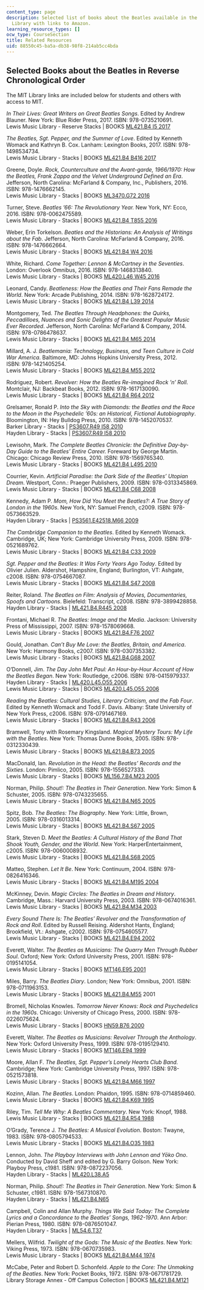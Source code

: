 ```yaml
---
content_type: page
description: Selected list of books about the Beatles available in the Lewis Music
  Library with links to Amazon.
learning_resource_types: []
ocw_type: CourseSection
title: Related Resources
uid: 88550c45-ba5a-db38-98f8-214ab5cc4bda
---
```


Selected Books about the Beatles in Reverse Chronological Order
---------------------------------------------------------------

The MIT Library links are included below for students and others with access to MIT.

_In Their Lives: Great Writers on Great Beatles Songs_. Edited by Andrew Blauner. New York: Blue Rider Press, 2017. ISBN: 978-0735210691.  
Lewis Music Library - Reserve Stacks | BOOKS [ML421.B4 I5 2017](http://library.mit.edu/item/002547937)

_The Beatles, Sgt. Pepper, and the Summer of Love_. Edited by Kenneth Womack and Kathryn B. Cox. Lanham: Lexington Books, 2017. ISBN: 978-1498534734.  
Lewis Music Library - Stacks | BOOKS [ML421.B4 B416 2017](http://library.mit.edu/item/002564396)

Greene, Doyle. _Rock, Counterculture and the Avant-garde, 1966/1970: How the Beatles, Frank Zappa and the Velvet Underground Defined an Era_. Jefferson, North Carolina: McFarland & Company, Inc., Publishers, 2016. ISBN: 978-1476662145.  
Lewis Music Library - Stacks | BOOKS [ML3470.G72 2016](http://library.mit.edu/item/002395263)

Turner, Steve. _Beatles ’66: The Revolutionary Year._ New York, NY: Ecco, 2016. ISBN: 978-0062475589.  
Lewis Music Library - Stacks | BOOKS [ML421.B4 T855 2016](http://library.mit.edu/item/002507473)

Weber, Erin Torkelson. _Beatles and the Historians: An Analysis of Writings about the Fab_. Jefferson, North Carolina: McFarland & Company, 2016. ISBN: 978-1476662664.  
Lewis Music Library - Stacks | BOOKS [ML421.B4 W4 2016](http://library.mit.edu/item/002412204)

White, Richard. _Come Together: Lennon & McCartney in the Seventies_. London: Overlook Omnibus, 2016. ISBN: 978-1468313840.  
Lewis Music Library - Stacks | BOOKS [ML420.L46 W45 2016](http://library.mit.edu/item/002476189)

Leonard, Candy. _Beatleness: How the Beatles and Their Fans Remade the World_. New York: Arcade Publishing, 2014. ISBN: 978-1628724172.  
Lewis Music Library - Stacks | BOOKS [ML421.B4 L39 2014](http://library.mit.edu/item/002306674)

Montgomery, Ted. _The Beatles Through Headphones: the Quirks, Peccadilloes, Nuances and Sonic Delights of the Greatest Popular Music Ever Recorded_. Jefferson, North Carolina: McFarland & Company, 2014. ISBN: 978-0786478637.  
Lewis Music Library - Stacks | BOOKS [ML421.B4 M65 2014](http://library.mit.edu/item/002301600)

Millard, A. J. _Beatlemania: Technology, Business, and Teen Culture in Cold War America_. Baltimore, MD: Johns Hopkins University Press, 2012. ISBN: 978-1421405254.  
Lewis Music Library - Stacks | BOOKS [ML421.B4 M55 2012](http://library.mit.edu/item/002072025)

Rodriguez, Robert. _Revolver: How the Beatles Re-imagined Rock ’n’ Roll_. Montclair, NJ: Backbeat Books, 2012. ISBN: 978-1617130090.  
Lewis Music Library - Stacks | BOOKS [ML421.B4 R64 2012](http://library.mit.edu/item/002076519)

Grelsamer, Ronald P. _Into the Sky with Diamonds: the Beatles and the Race to the Moon in the Psychedelic ’60s: an Historical, Fictional Autobiography_. Bloomington, IN: Hey Bulldog Press, 2010. ISBN: 978-1452070537.  
Barker Library - Stacks | [PS3607.R49 I58 2010](http://library.mit.edu/item/001752414)  
Hayden Library - Stacks | [PS3607.R49 I58 2010](http://library.mit.edu/item/001752414)

Lewisohn, Mark. _The Complete Beatles Chronicle: the Definitive Day-by-Day Guide to the Beatles’ Entire Career._ Foreward by George Martin. Chicago: Chicago Review Press, 2010. ISBN: 978-1569765340.  
Lewis Music Library - Stacks | BOOKS [ML421.B4 L495 2010](http://library.mit.edu/item/001953604)

Courrier, Kevin. _Artificial Paradise: the Dark Side of the Beatles’ Utopian Dream_. Westport, Conn.: Praeger Publishers, 2009. ISBN: 978-0313345869.  
Lewis Music Library - Stacks | BOOKS [ML421.B4 C68 2008](http://library.mit.edu/item/001691564)

Kennedy, Adam P. _Mom, How Did You Meet the Beatles?: A True Story of London in the 1960s_. New York, NY: Samuel French, c2009. ISBN: 978-0573663529.  
Hayden Library - Stacks | [PS3561.E42518.M66 2009](http://library.mit.edu/item/001657370)

_The Cambridge Companion to the Beatles_. Edited by Kenneth Womack. Cambridge, UK; New York: Cambridge University Press, 2009. ISBN: 978-0521689762.  
Lewis Music Library - Stacks | BOOKS [ML421.B4 C33 2009](http://library.mit.edu/item/001701711)

_Sgt. Pepper and the Beatles: It Was Forty Years Ago Today_. Edited by Olivier Julien. Aldershot, Hampshire, England; Burlington, VT: Ashgate, c2008. ISBN: 978-0754667087.  
Lewis Music Library - Stacks | BOOKS [ML421.B4 S47 2008](http://library.mit.edu/item/001665959)

Reiter, Roland. _The Beatles on Film: Analysis of Movies, Documentaries, Spoofs and Cartoons_. Bielefeld: Transcript, c2008. ISBN: 978-3899428858.  
Hayden Library - Stacks | [ML421.B4.R445 2008](http://library.mit.edu/item/001508343)

Frontani, Michael R. _The Beatles: Image and the Media_. Jackson: University Press of Mississippi, 2007. ISBN: 978-1578069668.  
Lewis Music Library - Stacks | BOOKS [ML421.B4.F76 2007](http://library.mit.edu/item/001441675)

Gould, Jonathan. _Can’t Buy Me Love: the Beatles, Britain, and America_. New York: Harmony Books, c2007. ISBN: 978-0307353382.  
Lewis Music Library - Stacks | BOOKS [ML421.B4.G68 2007](http://library.mit.edu/item/001481262)

O’Donnell, Jim. _The Day John Met Paul: An Hour-by-Hour Account of How the Beatles Began_. New York: Routledge, c2006. ISBN: 978-0415979337.  
Hayden Library - Stacks | [ML420.L45.O55 2006](http://library.mit.edu/item/001476747)  
Lewis Music Library - Stacks | BOOKS [ML420.L45.O55 2006](http://library.mit.edu/item/001476747)

_Reading the Beatles: Cultural Studies, Literary Criticism, and the Fab Four_. Edited by Kenneth Womack and Todd F. Davis. Albany: State University of New York Press, c2006. ISBN: 978-0791467169.  
Lewis Music Library - Stacks | BOOKS [ML421.B4.R43 2006](http://library.mit.edu/item/001379572)

Bramwell, Tony with Rosemary Kingsland. _Magical Mystery Tours: My Life with the Beatles_. New York: Thomas Dunne Books, 2005. ISBN: 978-0312330439.  
Lewis Music Library - Stacks | BOOKS [ML421.B4.B73 2005](http://library.mit.edu/item/001345016)

MacDonald, Ian. _Revolution in the Head: the Beatles’ Records and the Sixties_. London: Pimlico, 2005. ISBN: 978-1556527333.  
Lewis Music Library - Stacks | BOOKS [ML156.7.B4.M23 2005](http://library.mit.edu/item/001336906)

Norman, Philip. _Shout!: The Beatles in Their Generation_. New York: Simon & Schuster, 2005. ISBN: 978-0743235655.  
Lewis Music Library - Stacks | BOOKS [ML421.B4.N65 2005](http://library.mit.edu/item/001303090)

Spitz, Bob. _The Beatles: The Biography_. New York: Little, Brown, 2005. ISBN: 978-0316013314.  
Lewis Music Library - Stacks | BOOKS [ML421.B4.S67 2005](http://library.mit.edu/item/001352466)

Stark, Steven D. _Meet the Beatles: A Cultural History of the Band That Shook Youth, Gender, and the World_. New York: HarperEntertainment, c2005. ISBN: 978-0060008932.  
Lewis Music Library - Stacks | BOOKS [ML421.B4.S68 2005](http://library.mit.edu/item/001347211)

Matteo, Stephen. _Let It Be_. New York: Continuum, 2004. ISBN: 978-0826416346.  
Lewis Music Library - Stacks | BOOKS [ML421.B4.M195 2004](http://library.mit.edu/item/001352311)

McKinney, Devin. _Magic Circles: The Beatles in Dream and History_. Cambridge, Mass.: Harvard University Press, 2003. ISBN: 978-0674016361.  
Lewis Music Library - Stacks | BOOKS [ML421.B4.M34 2003](http://library.mit.edu/item/001230023)

_Every Sound There Is: The Beatles’ Revolver and the Transformation of Rock and Roll_. Edited by Russell Reising. Aldershot Hants, England; Brookfield, Vt.: Ashgate, c2002. ISBN: 978-0754605577.  
Lewis Music Library - Stacks | BOOKS [ML421.B4.E94 2002](http://library.mit.edu/item/001122326)

Everett, Walter. _The Beatles as Musicians: The Quarry Men Through Rubber Soul_. Oxford; New York: Oxford University Press, 2001. ISBN: 978-0195141054.  
Lewis Music Library - Stacks | BOOKS [MT146.E95 2001](http://library.mit.edu/item/001029084)

Miles, Barry. _The Beatles Diary_. London; New York: Omnibus, 2001. ISBN: 978-0711963153.  
Lewis Music Library - Stacks | BOOKS [ML421.B4.M55](http://library.mit.edu/item/000998410) 2001

Bromell, Nicholas Knowles. _Tomorrow Never Knows: Rock and Psychedelics in the 1960s_. Chicago: University of Chicago Press, 2000. ISBN: 978-0226075624.  
Lewis Music Library - Stacks | BOOKS [HN59.B76 2000](http://library.mit.edu/item/000956816)

Everett, Walter. _The Beatles as Musicians: Revolver Through the Anthology_. New York: Oxford University Press, 1999. ISBN: 978-0195129410.  
Lewis Music Library - Stacks | BOOKS [MT146.E94 1999](http://library.mit.edu/item/000914895)

Moore, Allan F. _The Beatles, Sgt. Pepper’s Lonely Hearts Club Band._ Cambridge; New York: Cambridge University Press, 1997. ISBN: 978-0521573818.  
Lewis Music Library - Stacks | BOOKS [ML421.B4.M66 1997](http://library.mit.edu/item/000837028)

Kozinn, Allan. _The Beatles_. London: Phaidon, 1995. ISBN: 978-0714859460.  
Lewis Music Library - Stacks | BOOKS [ML421.B4.K69 1995](http://library.mit.edu/item/000874877)

Riley, Tim. _Tell Me Why: A Beatles Commentary_. New York: Knopf, 1988.  
Lewis Music Library - Stacks | BOOKS [ML421.B4.R54 1988](http://library.mit.edu/item/000378420)

O’Grady, Terence J. _The Beatles: A Musical Evolution_. Boston: Twayne, 1983. ISBN: 978-0805794533.  
Lewis Music Library - Stacks | BOOKS [ML421.B4.O35 1983](http://library.mit.edu/item/000199672)

Lennon, John. _The Playboy Interviews with John Lennon and Yōko Ono_. Conducted by David Sheff and edited by G. Barry Golson. New York: Playboy Press, c1981. ISBN: 978-0872237056.  
Hayden Library - Stacks | [ML420.L38.A5](http://library.mit.edu/item/000114641)

Norman, Philip. _Shout!: The Beatles in Their Generation_. New York: Simon & Schuster, c1981. ISBN: 978-1567310870.  
Hayden Library - Stacks | [ML421.B4.N65](http://library.mit.edu/item/000108917)

Campbell, Colin and Allan Murphy. _Things We Said Today: The Complete Lyrics and a Concordance to the Beatles’ Songs, 1962-1970_. Ann Arbor: Pierian Press, 1980. ISBN: 978-0876501047.  
Hayden Library - Stacks | [ML54.6.T37](http://library.mit.edu/item/000113141)

Mellers, Wilfrid. _Twilight of the Gods: The Music of the Beatles_. New York: Viking Press, 1973. ISBN: 978-0670735983.  
Lewis Music Library - Stacks | BOOKS [ML421.B4.M44 1974](http://library.mit.edu/item/001511255)

McCabe, Peter and Robert D. Schonfeld. _Apple to the Core: The Unmaking of the Beatles_. New York: Pocket Books, 1972. ISBN: 978-0671781729.  
Library Storage Annex - Off Campus Collection | BOOKS [ML421.B4.M121](http://library.mit.edu/item/000351861)